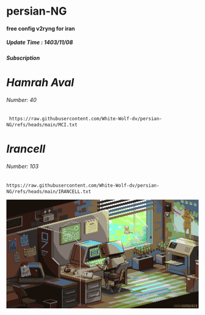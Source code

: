 # persian-NG

#### free config v2ryng for iran


<h5>Update Time : 1403/11/08</h5>

##### Subscription

  # *****Hamrah Aval*****

<h6>Number: 40 </h6>

     https://raw.githubusercontent.com/White-Wolf-dv/persian-NG/refs/heads/main/MCI.txt

# *****Irancell*****

<h6>Number: 103 </h6>

    https://raw.githubusercontent.com/White-Wolf-dv/persian-NG/refs/heads/main/IRANCELL.txt

<p align="center">
<img  src="https://github.com/White-Wolf-dv/White-Wolf-dv/blob/main/14.gif">
</p>
